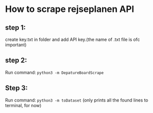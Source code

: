 # How to scrape rejseplanen API

## step 1: 
create key.txt in folder and add API key.(the name of  .txt file is ofc important)

## step 2: 
Run command: 
  ```python3 -m DepatureBoardScrape```

## Step 3: 
Run command: 
  ```python3 -m toDataset```
(only prints all the found lines to terminal, for now)
